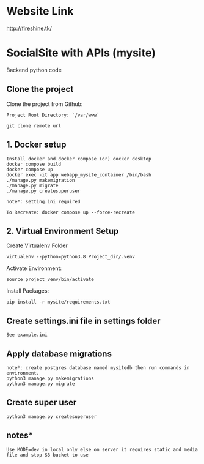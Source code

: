 # Website Link
http://fireshine.tk/

# SocialSite with APIs (mysite)
Backend python code


## Clone the project
Clone the project from Github:

    Project Root Directory: `/var/www`

    git clone remote url


## 1. Docker setup
    Install docker and docker compose (or) docker desktop
    docker compose build
    docker compose up
    docker exec -it app webapp_mysite_container /bin/bash
    ./manage.py makemigration
    ./manage.py migrate
    ./manage.py createsuperuser

    note*: setting.ini required

    To Recreate: docker compose up --force-recreate


## 2. Virtual Environment Setup
Create Virtualenv Folder

    virtualenv --python=python3.8 Project_dir/.venv


Activate Environment:

    source project_venv/bin/activate

Install Packages:

    pip install -r mysite/requirements.txt

## Create settings.ini file in settings folder
    See example.ini

## Apply database migrations
    note*: create postgres database named mysitedb then run commands in environment.
    python3 manage.py makemigrations
    python3 manage.py migrate

## Create super user
    python3 manage.py createsuperuser

## notes*
    Use MODE=dev in local only else on server it requires static and media file and stop S3 bucket to use
